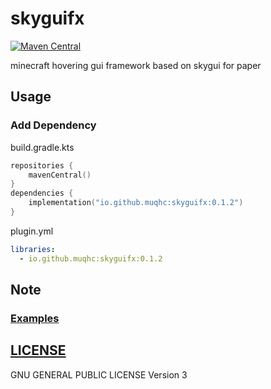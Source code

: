 # skyguifx

[![Maven Central](https://img.shields.io/maven-central/v/io.github.muqhc/skyguifx.svg?label=Maven%20Central)](https://search.maven.org/search?q=g:%22io.github.muqhc%22%20AND%20a:%22skyguifx%22)


minecraft hovering gui framework based on skygui for paper

## Usage

### Add Dependency

build.gradle.kts

```kotlin
repositories {
    mavenCentral()
}
dependencies {
    implementation("io.github.muqhc:skyguifx:0.1.2")
}
```

plugin.yml

```yaml
libraries:
  - io.github.muqhc:skyguifx:0.1.2
```


## Note

### [Examples](skyguifx-debug)


## [LICENSE](LICENSE.md)

GNU GENERAL PUBLIC LICENSE Version 3

